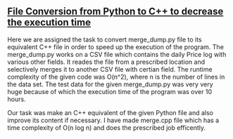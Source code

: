 ## [File Conversion from Python to C++ to decrease the execution time](https://github.com/charlie219/Nevaeh-Technology/tree/main/File_Conversion)

Here we are assigned the task to convert merge_dump.py file to its equivalent C++ file in order to speed up the execution of the program. The merge_dump.py works on a CSV file which contains the daily Price log with various other fields. It reades the file from a prescribed location and selectively merges it to another CSV file with certian field. The runtime complexity of the given code was O(n^2), where n is the number of lines in the data set. The test data for the given merge_dump.py was very very huge because of which the execution time of the program was over 10 hours. 

Our task was make an C++ equivalent of the given Python file and also improve its content if necessary. I have made merge.cpp file which has a time complexity of O(n log n) and does the prescribed job efficently.

